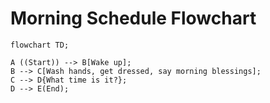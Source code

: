 # Morning Schedule Flowchart
```mermaid
flowchart TD;

A ((Start)) --> B[Wake up];
B --> C[Wash hands, get dressed, say morning blessings];
C --> D{What time is it?};
D --> E(End);
```
